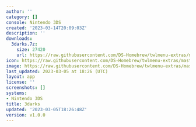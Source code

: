 ```yaml
---
author: ''
category: []
console: Nintendo 3DS
created: '2023-03-14T20:09:03Z'
description: ''
downloads:
  3darks.7z:
    size: 27420
    url: https://raw.githubusercontent.com/DS-Homebrew/twlmenu-extras/master/_nds/TWiLightMenu/3dsmenu/themes/3darks.7z
icon: https://raw.githubusercontent.com/DS-Homebrew/twlmenu-extras/master/unistore/icons/3ds.png
image: https://raw.githubusercontent.com/DS-Homebrew/twlmenu-extras/master/unistore/icons/3ds.png
last_updated: 2023-03-05 at 18:26 (UTC)
layout: app
license: ''
screenshots: []
systems:
- Nintendo 3DS
title: 3darks
updated: '2023-03-05T18:26:48Z'
version: v1.0.0
---
```

